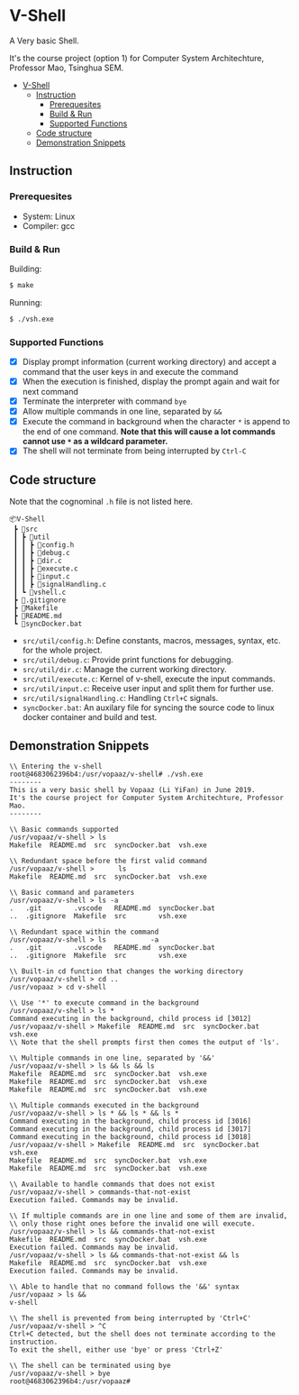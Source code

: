 # V-Shell

A Very basic Shell.

It's the course project (option 1) for Computer System Architechture, Professor Mao, Tsinghua SEM.


<!-- @import "[TOC]" {cmd="toc" depthFrom=1 depthTo=6 orderedList=false} -->

<!-- code_chunk_output -->

- [V-Shell](#V-Shell)
  - [Instruction](#Instruction)
    - [Prerequesites](#Prerequesites)
    - [Build & Run](#Build--Run)
    - [Supported Functions](#Supported-Functions)
  - [Code structure](#Code-structure)
  - [Demonstration Snippets](#Demonstration-Snippets)

<!-- /code_chunk_output -->


## Instruction

### Prerequesites

- System: Linux
- Compiler: gcc

### Build & Run

Building:

```bash
$ make
```

Running:

```Bash
$ ./vsh.exe
```

### Supported Functions

- [x] Display prompt information (current working directory) and accept a command that the user keys in and execute the command
- [x] When the execution is finished, display the prompt again and wait for next command
- [x] Terminate the interpreter with command `bye`
- [x] Allow multiple commands in one line, separated by `&&`
- [x] Execute the command in background when the character `*` is append to the end of one command. **Note that this will cause a lot commands cannot use `*` as a wildcard parameter.**
- [x] The shell will not terminate from being interrupted by `Ctrl-C`

## Code structure

Note that the cognominal `.h` file is not listed here.

```text
📦V-Shell
 ┣ 📂src
 ┃ ┣ 📂util
 ┃ ┃ ┣ 📜config.h
 ┃ ┃ ┣ 📜debug.c
 ┃ ┃ ┣ 📜dir.c
 ┃ ┃ ┣ 📜execute.c
 ┃ ┃ ┣ 📜input.c
 ┃ ┃ ┣ 📜signalHandling.c
 ┃ ┗ 📜vshell.c
 ┣ 📜.gitignore
 ┣ 📜Makefile
 ┣ 📜README.md
 ┗ 📜syncDocker.bat
```

- `src/util/config.h`: Define constants, macros, messages, syntax, etc. for the whole project.
- `src/util/debug.c`: Provide print functions for debugging.
- `src/util/dir.c`: Manage the current working directory.
- `src/util/execute.c`: Kernel of v-shell, execute the input commands.
- `src/util/input.c`: Receive user input and split them for further use.
- `src/util/signalHandling.c`: Handling `Ctrl+C` signals.
- `syncDocker.bat`: An auxilary file for syncing the source code to linux docker container and build and test.


## Demonstration Snippets

```text
\\ Entering the v-shell
root@4683062396b4:/usr/vopaaz/v-shell# ./vsh.exe
--------
This is a very basic shell by Vopaaz (Li YiFan) in June 2019.
It's the course project for Computer System Architechture, Professor Mao.
--------

\\ Basic commands supported
/usr/vopaaz/v-shell > ls
Makefile  README.md  src  syncDocker.bat  vsh.exe

\\ Redundant space before the first valid command
/usr/vopaaz/v-shell >      ls
Makefile  README.md  src  syncDocker.bat  vsh.exe

\\ Basic command and parameters
/usr/vopaaz/v-shell > ls -a
.   .git        .vscode   README.md  syncDocker.bat
..  .gitignore  Makefile  src        vsh.exe

\\ Redundant space within the command
/usr/vopaaz/v-shell > ls           -a
.   .git        .vscode   README.md  syncDocker.bat
..  .gitignore  Makefile  src        vsh.exe

\\ Built-in cd function that changes the working directory
/usr/vopaaz/v-shell > cd ..
/usr/vopaaz > cd v-shell

\\ Use '*' to execute command in the background
/usr/vopaaz/v-shell > ls *
Command executing in the background, child process id [3012]
/usr/vopaaz/v-shell > Makefile  README.md  src  syncDocker.bat  vsh.exe
\\ Note that the shell prompts first then comes the output of 'ls'.

\\ Multiple commands in one line, separated by '&&'
/usr/vopaaz/v-shell > ls && ls && ls
Makefile  README.md  src  syncDocker.bat  vsh.exe
Makefile  README.md  src  syncDocker.bat  vsh.exe
Makefile  README.md  src  syncDocker.bat  vsh.exe

\\ Multiple commands executed in the background
/usr/vopaaz/v-shell > ls * && ls * && ls *
Command executing in the background, child process id [3016]
Command executing in the background, child process id [3017]
Command executing in the background, child process id [3018]
/usr/vopaaz/v-shell > Makefile  README.md  src  syncDocker.bat  vsh.exe
Makefile  README.md  src  syncDocker.bat  vsh.exe
Makefile  README.md  src  syncDocker.bat  vsh.exe

\\ Available to handle commands that does not exist
/usr/vopaaz/v-shell > commands-that-not-exist
Execution failed. Commands may be invalid.

\\ If multiple commands are in one line and some of them are invalid,
\\ only those right ones before the invalid one will execute.
/usr/vopaaz/v-shell > ls && commands-that-not-exist
Makefile  README.md  src  syncDocker.bat  vsh.exe
Execution failed. Commands may be invalid.
/usr/vopaaz/v-shell > ls && commands-that-not-exist && ls
Makefile  README.md  src  syncDocker.bat  vsh.exe
Execution failed. Commands may be invalid.

\\ Able to handle that no command follows the '&&' syntax
/usr/vopaaz > ls &&
v-shell

\\ The shell is prevented from being interrupted by 'Ctrl+C'
/usr/vopaaz/v-shell > ^C
Ctrl+C detected, but the shell does not terminate according to the instruction.
To exit the shell, either use 'bye' or press 'Ctrl+Z'

\\ The shell can be terminated using bye
/usr/vopaaz/v-shell > bye
root@4683062396b4:/usr/vopaaz#
```
